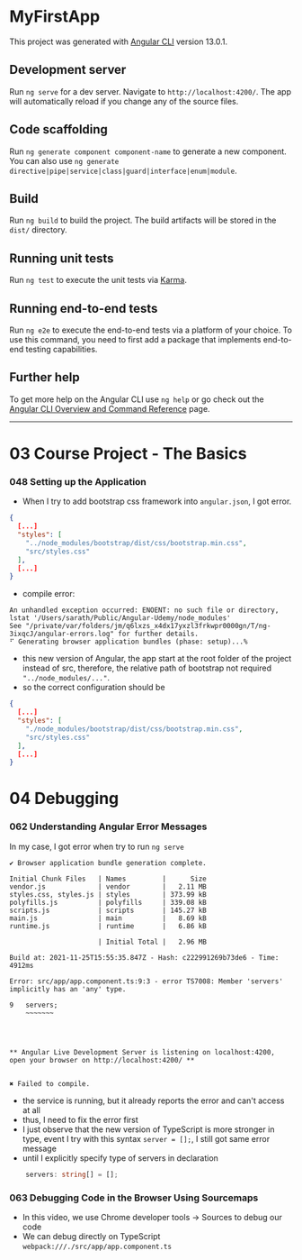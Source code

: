 # MyFirstApp

This project was generated with [Angular CLI](https://github.com/angular/angular-cli) version 13.0.1.

## Development server

Run `ng serve` for a dev server. Navigate to `http://localhost:4200/`. The app will automatically reload if you change any of the source files.

## Code scaffolding

Run `ng generate component component-name` to generate a new component. You can also use `ng generate directive|pipe|service|class|guard|interface|enum|module`.

## Build

Run `ng build` to build the project. The build artifacts will be stored in the `dist/` directory.

## Running unit tests

Run `ng test` to execute the unit tests via [Karma](https://karma-runner.github.io).

## Running end-to-end tests

Run `ng e2e` to execute the end-to-end tests via a platform of your choice. To use this command, you need to first add a package that implements end-to-end testing capabilities.

## Further help

To get more help on the Angular CLI use `ng help` or go check out the [Angular CLI Overview and Command Reference](https://angular.io/cli) page.

---

# 03 Course Project - The Basics

### 048 Setting up the Application

- When I try to add bootstrap css framework into `angular.json`, I got error.

```json
{
  [...]
  "styles": [
    "../node_modules/bootstrap/dist/css/bootstrap.min.css",
    "src/styles.css"
  ],
  [...]
}
```

- compile error:

```shell
An unhandled exception occurred: ENOENT: no such file or directory, lstat '/Users/sarath/Public/Angular-Udemy/node_modules'
See "/private/var/folders/jm/q6lxzs_x4dx17yxzl3frkwpr0000gn/T/ng-3ixqcJ/angular-errors.log" for further details.
⠋ Generating browser application bundles (phase: setup)...%
```

- this new version of Angular, the app start at the root folder of the project instead of src, therefore, the relative path of bootstrap not required `"../node_modules/..."`.
- so the correct configuration should be

```json
{
  [...]
  "styles": [
    "./node_modules/bootstrap/dist/css/bootstrap.min.css",
    "src/styles.css"
  ],
  [...]
}
```

# 04 Debugging

### 062 Understanding Angular Error Messages

In my case, I got error when try to run `ng serve`

```shell
✔ Browser application bundle generation complete.

Initial Chunk Files   | Names         |      Size
vendor.js             | vendor        |   2.11 MB
styles.css, styles.js | styles        | 373.99 kB
polyfills.js          | polyfills     | 339.08 kB
scripts.js            | scripts       | 145.27 kB
main.js               | main          |   8.69 kB
runtime.js            | runtime       |   6.86 kB

                      | Initial Total |   2.96 MB

Build at: 2021-11-25T15:55:35.847Z - Hash: c222991269b73de6 - Time: 4912ms

Error: src/app/app.component.ts:9:3 - error TS7008: Member 'servers' implicitly has an 'any' type.

9   servers;
    ~~~~~~~




** Angular Live Development Server is listening on localhost:4200, open your browser on http://localhost:4200/ **


✖ Failed to compile.

```

- the service is running, but it already reports the error and can't access at all
- thus, I need to fix the error first
- I just observe that the new version of TypeScript is more stronger in type, event I try with this syntax `server = [];`, I still got same error message
- until I explicitly specify type of servers in declaration

```typescript
	servers: string[] = [];
```

### 063 Debugging Code in the Browser Using Sourcemaps

- In this video, we use Chrome developer tools -> Sources to debug our code
- We can debug directly on TypeScript `webpack:///./src/app/app.component.ts` 
